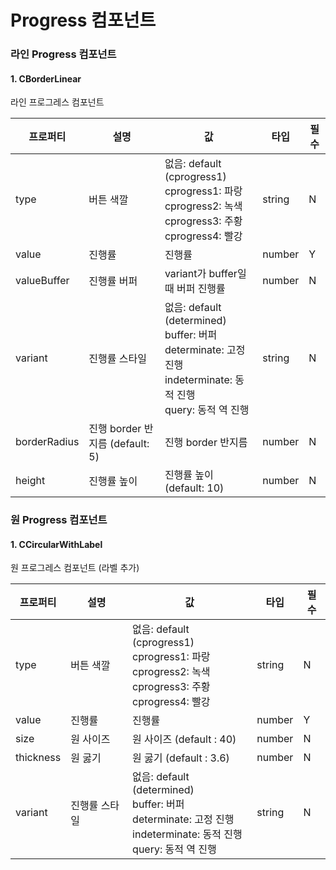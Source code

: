 # Progress 컴포넌트

### 라인 Progress 컴포넌트

#### 1. CBorderLinear

라인 프로그레스 컴포넌트

| 프로퍼티     | 설명                            | 값                                                                                                                          | 타입   | 필수 |
| ------------ | ------------------------------- | --------------------------------------------------------------------------------------------------------------------------- | ------ | ---- |
| type         | 버튼 색깔                       | 없음: default (cprogress1)<br> cprogress1: 파랑<br>cprogress2: 녹색 <br> cprogress3: 주황 <br> cprogress4: 빨강             | string | N    |
| value        | 진행률                          | 진행률                                                                                                                      | number | Y    |
| valueBuffer  | 진행률 버퍼                     | variant가 buffer일때 버퍼 진행률                                                                                            | number | N    |
| variant      | 진행률 스타일                   | 없음: default (determined)<br>buffer: 버퍼 <br> determinate: 고정 진행<br> indeterminate: 동적 진행<br> query: 동적 역 진행 | string | N    |
| borderRadius | 진행 border 반지름 (default: 5) | 진행 border 반지름                                                                                                          | number | N    |
| height       | 진행률 높이                     | 진행률 높이 (default: 10)                                                                                                   | number | N    |

### 원 Progress 컴포넌트

#### 1. CCircularWithLabel

원 프로그레스 컴포넌트 (라벨 추가)

| 프로퍼티  | 설명          | 값                                                                                                                          | 타입   | 필수 |
| --------- | ------------- | --------------------------------------------------------------------------------------------------------------------------- | ------ | ---- |
| type      | 버튼 색깔     | 없음: default (cprogress1)<br> cprogress1: 파랑<br>cprogress2: 녹색 <br> cprogress3: 주황 <br> cprogress4: 빨강             | string | N    |
| value     | 진행률        | 진행률                                                                                                                      | number | Y    |
| size      | 원 사이즈     | 원 사이즈 (default : 40)                                                                                                    | number | N    |
| thickness | 원 굻기       | 원 굻기 (default : 3.6)                                                                                                     | number | N    |
| variant   | 진행률 스타일 | 없음: default (determined)<br>buffer: 버퍼 <br> determinate: 고정 진행<br> indeterminate: 동적 진행<br> query: 동적 역 진행 | string | N    |
